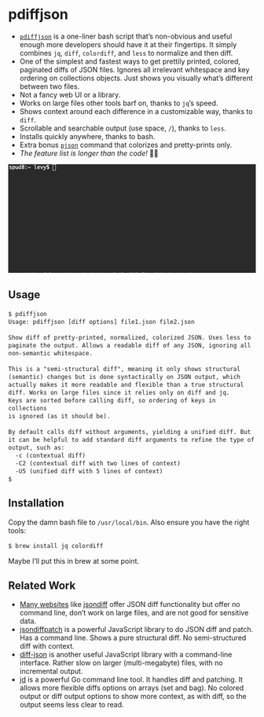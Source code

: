 # pdiffjson

- [`pdiffjson`](pdiffjson) is a one-liner bash script that’s non-obvious and useful enough more developers
  should have it at their fingertips.
  It simply combines `jq`, `diff`, `colordiff`, and `less` to normalize and then diff.
- One of the simplest and fastest ways to get prettily printed, colored, paginated diffs of
  JSON files. Ignores all irrelevant whitespace and key ordering on collections objects.
  Just shows you visually what’s different between two files.
- Not a fancy web UI or a library.
- Works on large files other tools barf on, thanks to `jq`’s speed.
- Shows context around each difference in a customizable way, thanks to `diff`.
- Scrollable and searchable output (use space, `/`), thanks to `less`.
- Installs quickly anywhere, thanks to bash.
- Extra bonus [`pjson`](pjson) command that colorizes and pretty-prints only.
- *The feature list is longer than the code!*
  🤯😀

![example usage](images/example.gif)

## Usage

    $ pdiffjson
    Usage: pdiffjson [diff options] file1.json file2.json

    Show diff of pretty-printed, normalized, colorized JSON. Uses less to
    paginate the output. Allows a readable diff of any JSON, ignoring all
    non-semantic whitespace.

    This is a "semi-structural diff", meaning it only shows structural
    (semantic) changes but is done syntactically on JSON output, which
    actually makes it more readable and flexible than a true structural
    diff. Works on large files since it relies only on diff and jq.
    Keys are sorted before calling diff, so ordering of keys in collections
    is ignored (as it should be).

    By default calls diff without arguments, yielding a unified diff. But
    it can be helpful to add standard diff arguments to refine the type of
    output, such as:
      -c (contextual diff)
      -C2 (contextual diff with two lines of context)
      -U5 (unified diff with 5 lines of context)
    $

## Installation

Copy the damn bash file to `/usr/local/bin`. Also ensure you have the right tools:

```bash
$ brew install jq colordiff
```

Maybe I’ll put this in brew at some point.

## Related Work

- [Many websites](https://www.google.com/search?q=json+diff) like
  [jsondiff](https://github.com/zgrossbart/jdd) offer JSON diff functionality but offer no
  command line, don’t work on large files, and are not good for sensitive data.
- [jsondiffpatch](https://github.com/benjamine/jsondiffpatch) is a powerful JavaScript library
  to do JSON diff and patch.
  Has a command line.
  Shows a pure structural diff.
  No semi-structured diff with context.
- [diff-json](https://github.com/andreyvit/json-diff) is another useful JavaScript library with
  a command-line interface.
  Rather slow on larger (multi-megabyte) files, with no incremental output.
- [jd](https://github.com/josephburnett/jd) is a powerful Go command line tool.
  It handles diff and patching.
  It allows more flexible diffs options on arrays (set and bag).
  No colored output or diff output options to show more context, as with diff, so the output
  seems less clear to read.
